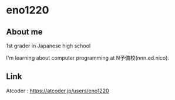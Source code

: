 # eno1220



## About me

1st grader in Japanese high school 

I'm learning about computer programming at N予備校(nnn.ed.nico).

## Link
Atcoder : https://atcoder.jp/users/eno1220
<!--
**eno1220/eno1220** is a ✨ _special_ ✨ repository because its `README.md` (this file) appears on your GitHub profile.

Here are some ideas to get you started:

- 🔭 I’m currently working on ...
- 🌱 I’m currently learning ...
- 👯 I’m looking to collaborate on ...
- 🤔 I’m looking for help with ...
- 💬 Ask me about ...
- 📫 How to reach me: ...
- 😄 Pronouns: ...
- ⚡ Fun fact: ...
-->

